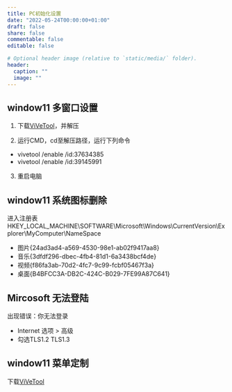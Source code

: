 ```yaml
---
title: PC初始化设置
date: "2022-05-24T00:00:00+01:00"
draft: false
share: false
commentable: false
editable: false

# Optional header image (relative to `static/media/` folder).
header:
  caption: ""
  image: ""
---
```


## **window11 多窗口设置**
1. 下载[ViVeTool](https://github.com/thebookisclosed/ViVe/releases/)，并解压

2. 运行CMD，cd至解压路径，运行下列命令 

- vivetool /enable /id:37634385
- vivetool /enable /id:39145991

3. 重启电脑


## **window11 系统图标删除**
进入注册表
HKEY_LOCAL_MACHINE\SOFTWARE\Microsoft\Windows\CurrentVersion\Explorer\MyComputer\NameSpace

- 图片{24ad3ad4-a569-4530-98e1-ab02f9417aa8}
- 音乐{3dfdf296-dbec-4fb4-81d1-6a3438bcf4de}
- 视频{f86fa3ab-70d2-4fc7-9c99-fcbf05467f3a}
- 桌面{B4BFCC3A-DB2C-424C-B029-7FE99A87C641}

## **Mircosoft 无法登陆**
出现错误：你无法登录
- Internet 选项 > 高级 
- 勾选TLS1.2 TLS1.3


## **window11 菜单定制**
下载[ViVeTool](https://github.com/BluePointLilac/ContextMenuManager/releases)